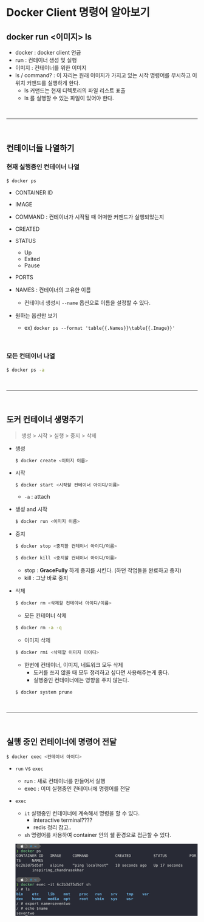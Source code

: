 # Docker Client 명령어 알아보기

## docker run <이미지> ls

- docker : docker client 언급
- run : 컨테이너 생성 및 실행
- 이미지 : 컨테이너를 위한 이미지
- ls / command? : 이 자리는 원래 이미지가 가지고 있는 시작 명령어를 무시하고 이 위치 커맨드를 실행하게 한다.
  - ls 커맨드는 현재 디렉토리의 파일 리스트 표출
  - ls 를 실행할 수 있는 파일이 있어야 한다.

<br>

---

<br>

## 컨테이너들 나열하기

### 현재 실행중인 컨테이너 나열

```bash
$ docker ps
```

- CONTAINER ID
- IMAGE
- COMMAND : 컨테이너가 시작될 때 어떠한 커맨드가 실행되었는지
- CREATED
- STATUS
  - Up
  - Exited
  - Pause
- PORTS
- NAMES : 컨테이너의 고유한 이름
  - 컨테이너 생성시 `--name` 옵션으로 이름을 설정할 수 있다.

- 원하는 옵션만 보기
  - ex) `docker ps --format 'table{{.Names}}\table{{.Image}}'`

<br>

### 모든 컨테이너 나열

```bash
$ docker ps -a
```

<br>

---

<br>

## 도커 컨테이너 생명주기

> 생성 > 시작 > 실행 > 중지 > 삭제

- 생성

  ```bash
  $ docker create <이미지 이름>
  ```

- 시작

  ```bash
  $ docker start <시작할 컨테이너 아이디/이름>
  ```

  - `-a` : attach

- 생성 and 시작

  ```bash
  $ docker run <이미지 이름>
  ```

- 중지

  ```bash
  $ docker stop <중지할 컨테이너 아이디/이름>
  ```

  ```bash
  $ docker kill <중지할 컨테이너 아이디/이름>
  ```

  - stop : **GraceFully** 하게 중지를 시킨다. (하던 작업들을 완료하고 중지)
  - kill : 그냥 바로 중지

- 삭제

  ```bash
  $ docker rm <삭제할 컨테이너 아이디/이름>
  ```

  - 모든 컨테이너 삭제

  ```bash
  $ docker rm -a -q
  ```

  - 이미지 삭제

  ```bash
  $ docker rmi <삭제할 이미지 아이디>
  ```

  - 한번에 컨테이너, 이미지, 네트워크 모두 삭제
    - 도커를 쓰지 않을 때 모두 정리하고 싶다면 사용해주는게 좋다.
    - 실행중인 컨테이너에는 영향을 주지 않는다.

  ```bash
  $ docker system prune
  ```

<br>

---

<br>

## 실행 중인 컨테이너에 명령어 전달

```bash
$ docker exec <컨테이너 아이디>
```

- `run` vs `exec`

  - run : 새로 컨테이너를 만들어서 실행
  - exec : 이미 실행중인 컨테이너에 명령어를 전달

- `exec`

  - `it` 실행중인 컨테이너에 계속해서 명령을 할 수 있다.
    - interactive terminal????
    - redis 정리 참고..
  - `sh` 명령어를 사용하여 container 안의 쉘 환경으로 접근할 수 있다.

  ![exec_sh](assets/images/docker_command/exec_sh.png)

